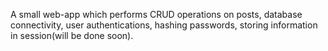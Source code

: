 A small web-app which performs CRUD operations on posts, 
database connectivity, user authentications, hashing passwords,
storing information in session(will be done soon).
